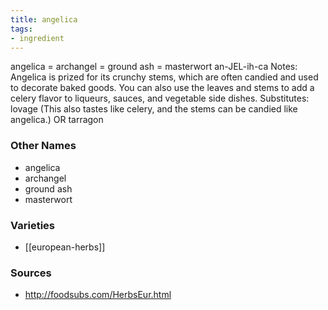 ```yaml
---
title: angelica
tags:
- ingredient
---
```

angelica = archangel = ground ash = masterwort an-JEL-ih-ca Notes: Angelica is prized for its crunchy stems, which are often candied and used to decorate baked goods. You can also use the leaves and stems to add a celery flavor to liqueurs, sauces, and vegetable side dishes. Substitutes: lovage (This also tastes like celery, and the stems can be candied like angelica.) OR tarragon

### Other Names

* angelica
* archangel
* ground ash
* masterwort

### Varieties

* [[european-herbs]]

### Sources
* http://foodsubs.com/HerbsEur.html
